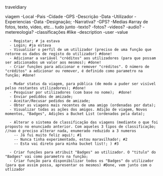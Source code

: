 traveldiary


viagem
  -Local
    -Pais
    -Cidade
    -GPS
  -Descrição
  -Data
  -Utilizador
  -Experiencias
    -Data
    -Designação;
    -Narrativa?
    -GPS?
    -Medias #array de fotos, texto, video, etc... tudo junto
      -texto?
      -fotos?
      -videos?
      -audio?
      -metereologia?
    -classificações #like
      -description
      -user
      -value


      - Registar; # ja estava
      - Login; #ja estava
      - Visualizar o perfil de um utilizador (preciso de uma função que retorne os dados de registo do utilizador) #done!
      - Adicionar a variável "créditos" aos utilizadores (para que possam ser adicionados um valor aos mesmos); #done!
      - Criar funções para adicionar e remover "créditos". O número de "créditos" a adicionar ou remover, é definido como parametro na função; #done!

      - Mudar status da viagem, para pública (de modo a puder ser visível pelso restantes utilizadores); #done!
      - Pesquisar por utilizadores (com base no nome);  #done!
      - Enviar pediddos de amizade;
      - Aceitar/Recusar pedidos de amizade;
      - Obter as viagens mais recentes de uma amigo (ordenadas por data);
      - Visualizar todas as ações dos amigos. Adição de viagem, Novos momentos, "Badges", Adições a Bucket List (ordenados pela data);

      - Alterar o sistema de classificação das viagens (mediante o que foi proposto no enunciado anterior. Com aqueles 3 tipos de classificação;  //nao é preciso alterar nada, enumerado reduzido a 3 numeros
      	-- Já fui muito feliz aqui!; #1
      	-- Nunca tinha experimentado, estou maravilhado!; #2
      	-- Esta vai direto para minha bucket list!; ) #3

      - Criar funções para atribuit "Badges" ao utilizador. O "titulo" do "Badges" vai como parametro na função;
      - Criar função para disponibilizar todos os "Badges" do utilizador (para que assim possa, apresentar os mesmos) #Done, vem junto com o utlizador 

